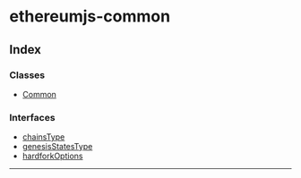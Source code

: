 # ethereumjs-common

## Index

### Classes

- [Common](classes/common.md)

### Interfaces

- [chainsType](interfaces/chainstype.md)
- [genesisStatesType](interfaces/genesisstatestype.md)
- [hardforkOptions](interfaces/hardforkoptions.md)

---
